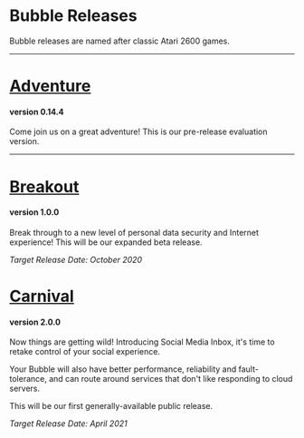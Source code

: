 Bubble Releases
===============

Bubble releases are named after classic Atari 2600 games.

----
# [Adventure](adventure.md)
#### version 0.14.4
Come join us on a great adventure! This is our pre-release evaluation version.

----
# [Breakout](breakout.md)
#### version 1.0.0
Break through to a new level of personal data security and Internet experience! This will be our expanded beta release.

*Target Release Date: October 2020*

# [Carnival](carnival.md)
#### version 2.0.0
Now things are getting wild! Introducing Social Media Inbox, it's time to retake control of your social experience.

Your Bubble will also have better performance, reliability and fault-tolerance, and can route around services that don't like responding to cloud servers.

This will be our first generally-available public release.

*Target Release Date: April 2021*

